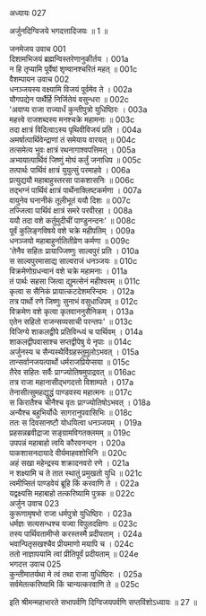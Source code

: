अध्यायः 027

अर्जुनदिग्विजये भगदत्तादिजयः ॥ 1 ॥
	
जनमेजय उवाच 	001  
दिशामभिजयं ब्रह्मन्विस्तरेणानुकीर्तय ।	001a  
न हि तृप्यामि पूर्वेषां शृण्वानश्चरितं महत् ॥	001c  
वैशम्पायन उवाच 	002  
धनञ्जयस्य वक्ष्यामि विजयं पूर्वमेव ते ।	002a  
यौगपद्येन पार्थैर्हि निर्जितेयं वसुन्धरा ॥	002c  
\'अवाप्य राजा राज्यार्धं कुन्तीपुत्रो युधिष्ठिरः ।	003a  
महत्त्वे राजशब्दस्य मनश्चक्रे महामनाः ॥	003c  
तदा क्षात्रं विदित्वाऽस्य पृथिवीविजयं प्रति ।	004a  
अमर्षात्पार्थिवेन्द्राणां तं समेयाय वारयत् ॥	004c  
तत्समेत्य भुवः क्षात्रं रथनागाश्वपत्तिमत् ।	005a  
अभ्ययात्पार्थिवं जिष्णुं मोघं कर्तुं जनाधिप ॥	005c  
तत्पार्थः पार्थिवं क्षात्रं युयुत्सुं परमाहवे ।	006a  
प्रत्युद्ययौ महाबाहुस्तरसा पाकशासनिः ॥	006c  
तद्भग्नं पार्थिवं क्षात्रं पार्थेनाक्लिष्टकर्मणा ।	007a  
वायुनेव घनानीकं तूलीभूतं ययौ दिशः ॥	007c  
तज्जित्वा पार्थिवं क्षात्रं समरे परवीरहा ।	008a  
ययौ तदा वशे कर्तुमुदीचीं पाण्डुनन्दनः\' ॥	008c  
पूर्वं कुलिङ्गविषये वशे चक्रे महीपतिम् ।	009a  
धनञ्जयो महाबाहुर्नातितीव्रेण कर्मणा ॥	009c  
\'तेनैव सहितः प्रायाज्जिष्णुः साल्वपुरं प्रति ।	010a  
स साल्वपुरमासाद्य साल्वराजं धनञ्जयः ॥	010c  
विक्रमेणोग्रधन्वानं वशे चक्रे महामनाः ।	011a  
तं पार्थः सहसा जित्वा द्युमत्सेनं महीश्वरम् ॥	011c  
कृत्वा स सैनिकं प्रायात्कटदेशमरिन्दमः ।	012a  
तत्र पार्थो रणे जिष्णुः सुनाभं वसुधाधिपम् ॥	012c  
विक्रमेण वशे कृत्वा कृतवाननुसैनिकम् ।	013a  
एतेन सहितो राजन्सव्यसाची परन्तपः\' ॥	013c  
विजिग्ये शाकलद्वीपे प्रतिविन्ध्यं च पार्थिवम् ।	014a  
शाकलद्वीपवासाश्च सप्तद्वीपेषु ये नृपाः ॥	014c  
अर्जुनस्य च सैन्यस्थैर्विग्रहस्तुमुलोऽभवत् ।	015a  
तान्सर्वानजयत्पार्थो धर्मराजप्रियेप्सया ॥	015c  
तैरेव सहितः सर्वैः प्राग्ज्योतिषमुपाद्रवत् ॥	016ac  
तत्र राजा महानासीद्भगदत्तो विशाम्पते ।	017a  
तेनासीत्सुमहद्युद्धं पाण्डवस्य महात्मनः ॥	017c  
स किरातैश्च चीनैश्च वृतः प्राग्ज्योतिषोऽभवत् ।	018a  
अन्यैश्च बहुभिर्योधैः सागरानुपवासिभिः ॥	018c  
ततः स दिवसानष्टौ योधयित्वा धनञ्जयम् ।	019a  
प्रहसन्नब्रवीद्राजा सङ्ग्रामविगतक्लमम् ॥	019c  
उपपन्नं महाबाहो त्वयि कौरवनन्दन ।	020a  
पाकशासनदायादे वीर्यमाहवशोभिनि ॥	020c  
अहं सखा महेन्द्रस्य शक्रादनवरो रणे ।	021a  
न शक्ष्यामि च ते तात स्थातुं प्रमुखतो युधि ॥	021c  
त्वमीप्सितं पाण्डवेयं ब्रूहि किं करवाणि ते ।	022a  
यद्वक्ष्यसि महाबाहो तत्करिष्यामि पुत्रक ॥	022c  
अर्जुन उवाच 	023  
कुरूणामृषभो राजा धर्मपुत्रो युधिष्ठिरः ।	023a  
धर्मज्ञः सत्यसन्धश्च यज्वा विपुलदक्षिणः ॥	023c  
तस्य पार्थिवतामीप्से करस्तस्मै प्रदीयताम् ।	024a  
भवान्पितृसखश्चैव प्रीयमाणो मयापि च ।	024c  
ततो नाज्ञापयामि त्वां प्रीतिपूर्वं प्रदीयताम् ॥	024e  
भगदत्त उवाच 	025  
कुन्तीमातर्यथा मे त्वं तथा राजा युधिष्ठिरः ।	025a  
सर्वमेतत्करिष्यामि किं चान्यत्करवाणि ते ॥ 	025c  

इति श्रीमन्महाभारते सभापर्वणि दिग्विजयपर्वणि सप्तविंशोऽध्यायः ॥ 27 ॥
